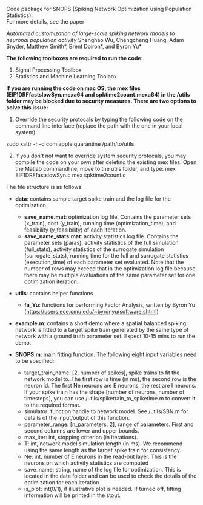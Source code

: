 Code package for SNOPS (Spiking Network Optimization using Population Statistics).  
For more details, see the paper

_Automated customization of large-scale spiking network models to neuronal population activity_    Shenghao Wu, Chengcheng Huang, Adam Snyder, Matthew Smith*, Brent Doiron*, and Byron Yu*

**The following toolboxes are required to run the code:**
1. Signal Processing Toolbox
2. Statistics and Machine Learning Toolbox

**If you are running the code on mac OS, the mex files (EIF1DRFfastslowSyn.mexa64 and spktime2count.mexa64) in the /utils folder may be blocked due to security measures. There are two options to solve this issue:**
1. Override the security protocals by typing the following code on the command line interface (replace the path with the one in your local system):

sudo xattr -r -d com.apple.quarantine /path/to/utils
 
2. If you don't not want to override system security protocals, you may compile the code on your own after deleting the existing mex files. Open the Matlab commandline, move to the utils folder, and type:
mex EIF1DRFfastslowSyn.c 
mex spktime2count.c



The file structure is as follows:

- **data**: contains sample target spike train and the log file for the optimization
	- **save_name.mat**: optimization log file. Contains the parameter sets (x_train), cost (y_train), running time (optimization_time), and feasibility (y_feasibility) of each iteration.
	- **save_name_stats.mat**: activity statistics log file. Contains the parameter sets (paras), activity statistics of the full simulation (full_stats), activity statistics of the surrogate simulation (surrogate_stats), running time for the full and surrogate statistics (execution_time) of each parameter set evaluated. Note that the number of rows may exceed that in the optimization log file because there may be multiple evaluations of the same parameter set for one optimization iteration.

- **utils**: contains helper functions
    - **fa_Yu**: functions for performing Factor Analysis, written by Byron Yu (https://users.ece.cmu.edu/~byronyu/software.shtml)
    
- **example.m**: contains a short demo where a spatial balanced spiking network is fitted to a target spike train generated by the same type of network with a ground truth parameter set. Expect 10-15 mins to run the demo.

- **SNOPS.m**: main fitting function. The following eight input variables need to be specified:
    - target_train_name:  [2, number of spikes], spike trains to fit the network model to. The first row is time (in ms), the second row is the neuron id. The first Ne neurons are E neurons, the rest are I neurons. If your spike train has the shape [number of neurons, number of timesteps], you can use /utils/spiketrain_to_spiketime.m to convert it to the required format.  
    - simulator: function handle to network model. See /utils/SBN.m for details of the input/output of this function.
    - parameter_range:  [n_parameters, 2], range of parameters. First and second columns are lower and upper bounds.
    - max_iter: int, stopping criterion (in iterations).
    - T: int, network model simulation length (in ms). We recommend using the same length as the target spike train for consistency.
    - Ne: int, number of E neurons in the read-out layer. This is the neurons on which activity statistics are computed
    - save_name: string, name of the log file for optimization. This is located in the data folder and can be used to check the details of the optimization for each iteration.
    - is_plot: int(0/1), if illustrative plot is needed. If turned off, fitting information will be printed in the stout.


 

